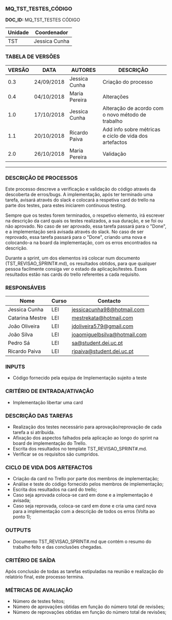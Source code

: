 ### MQ_TST_TESTES_CÓDIGO

**DOC_ID:** MQ_TST_TESTES CÓDIGO

| Unidade | Coordenador   |
| ------- | ------------- |
| TST     | Jessica Cunha |

### TABELA DE VERSÕES
| VERSÃO | DATA       | AUTORES       | DESCRIÇÃO                                              |
| ------ | ---------- | ------------- | ------------------------------------------------------ |
| 0.3    | 24/09/2018 | Jessica Cunha | Criação do processo                                    |
| 0.4    | 04/10/2018 | Maria Pereira | Alterações                                             |
| 1.0    | 17/10/2018 | Jessica Cunha | Alteração de acordo com o novo método de trabalho      |
| 1.1    | 20/10/2018 | Ricardo Paiva | Add info sobre métricas e ciclo de vida dos artefactos |
|2.0|26/10/2018|Maria Pereira | Validação|

------

### DESCRIÇÃO DE PROCESSOS
Este processo descreve a verificação e validação do código através da descoberta de erros/bugs. A implementação, após ter terminado uma tarefa, avisará através do slack e colocará a respetiva card do trello na parte dos testes,  para estes iniciarem continuous testing.

Sempre que os testes forem terminados, o respetivo elemento, irá escrever na descrição da card quais os testes realizados, a sua duração, e se foi ou não aprovado. No caso de ser aprovado, essa tarefa passará para o "Done", e a implementação será avisada através do slack. No caso de ser reprovado, essa tarefa passará para o "Done", criando uma nova e colocando-a na board da implementação, com os erros encontrados na descrição.

Durante a sprint, um dos elementos irá colocar num documento (TST_REVISAO_SPRINT#.md), os resultados obtidos, para que qualquer pessoa facilmente consiga ver o estado da aplicação/testes. Esses resultados estão nas cards do trello referentes a cada requisito.

### RESPONSÁVEIS
| Nome            | Curso | Contacto                     |
| --------------- | ----- | ---------------------------- |
| Jessica Cunha   | LEI   | jessicacunha98@hotmail.com   |
| Catarina Mestre | LEI   | mestrekata@hotmail.com       |
| João Oliveira   | LEI   | jdoliveira579@gmail.com      |
| João Silva      | LEI   | joaomiguelbsilva@hotmail.com |
| Pedro Sá        | LEI   | sa@student.dei.uc.pt         |
| Ricardo Paiva   | LEI   | rjpaiva@student.dei.uc.pt    |

### INPUTS
- Código fornecido pela equipa de Implementação sujeito a teste

### CRITÉRIO DE ENTRADA/ATIVAÇÃO
- Implementação libertar uma card

### DESCRIÇÃO DAS TAREFAS
- Realização dos testes necessário para aprovação/reprovação de cada tarefa a si atríbuida.
- Afixação dos aspectos falhados pela aplicação ao longo do sprint na board de implementação do Trello.
- Escrita dos resultados no template TST_REVISAO_SPRINT#.md.
- Verificar se os requisitos são cumpridos.

### CICLO DE VIDA DOS ARTEFACTOS
- Criação da card no Trello por parte dos membros de implementação;
- Análise e teste do código fornecido pelos membros de implementação;
- Escrita dos resultados na card do trello;
- Caso seja aprovada coloca-se card em done e a implementação é avisada;
- Caso seja reprovada, coloca-se card em done e cria uma card nova para a implementação com a descrição de todos os erros (Volta ao ponto 1);

### OUTPUTS
- Documento TST_REVISAO_SPRINT#.md que contém o resumo do trabalho feito e das conclusões chegadas.

### CRITÉRIO DE SAÍDA
Após conclusão de todas as tarefas estipuladas na reunião e realização do relatório final, este processo termina.

### MÉTRICAS DE AVALIAÇÃO
- Número de testes feitos;
- Número de aprovações obtidas em função do número total de revisões;
- Número de reprovações obtidas em função do número total de revisões;
